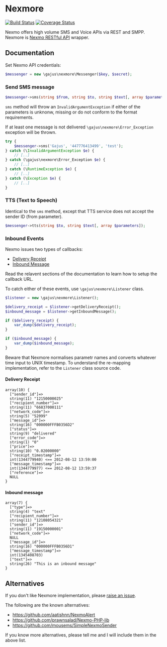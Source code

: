 # Nexmore

[![Build Status](https://travis-ci.org/gajus/nexmore.png?branch=master)](https://travis-ci.org/gajus/nexmore)
[![Coverage Status](https://coveralls.io/repos/gajus/nexmore/badge.png)](https://coveralls.io/r/gajus/nexmore)

Nexmo offers high volume SMS and Voice APIs via REST and SMPP. Nexmore is [Nexmo RESTful API](https://docs.nexmo.com/) wrapper.

## Documentation

Set Nexmo API credentials:

```php
$messenger = new \gajus\nexmore\Messenger($key, $secret);
```

### Send SMS message

```php
$messenger->sms(string $from, string $to, string $text[, array $parameters]);
```

`sms` method will throw an `InvalidArgumentException` if either of the parameters is unknonw, missing or do not conform to the format requirements.

If at least one message is not delivered `\gajus\nexmore\Error_Exception` exception will be thrown.

```php
try {
	$messenger->sms('Gajus', '447776413499', 'test');
} catch (\InvalidArgumentException $e) {
	// [..]
} catch (\gajus\nexmore\Error_Exception $e) {
	// [..]
} catch (\RuntimeException $e) {
	// [..]
} catch (\Exception $e) {
	// [..]
}
```

### TTS (Text to Speech)

Identical to the `sms` method, except that TTS service does not accept the sender ID (from parameter).

```php
$messenger->tts(string $to, string $text[, array $parameters]);
```

### Inbound Events

Nexmo issues two types of callbacks:

* [Delivery Receipt](https://docs.nexmo.com/index.php/sms-api/handle-delivery-receipt)
* [Inbound Message](https://docs.nexmo.com/index.php/sms-api/handle-inbound-message)

Read the relavent sections of the documentation to learn how to setup the callback URL.

To catch either of these events, use `\gajus\nexmore\Listener` class.

```php
$listener = new \gajus\nexmore\Listener();

$delivery_receipt = $listener->getDeliveryReceipt();
$inbound_message = $listener->getInboundMessage();

if ($delivery_receipt) {
	var_dump($delivery_receipt);
}

if ($inbound_message) {
	var_dump($inbound_message);
}
```

Beware that Nexmore normalises parametr names and converts whatever time input to UNIX timestamp. To understand the re-mapping implementation, refer to the `Listener` class source code.

#### Delivery Receipt

```
array(10) {
  ["sender_id"]=>
  string(11) "12150000025"
  ["recipient_number"]=>
  string(11) "66837000111"
  ["network_code"]=>
  string(5) "52099"
  ["message_id"]=>
  string(16) "000000FFFB0356D2"
  ["status"]=>
  string(9) "delivered"
  ["error_code"]=>
  string(1) "0"
  ["price"]=>
  string(10) "0.02000000"
  ["receipt_timestamp"]=>
  int(1344779940) <== 2012-08-12 13:59:00
  ["message_timestamp"]=>
  int(1344779977) <== 2012-08-12 13:59:37
  ["reference"]=>
  NULL
}
```

#### Inbound message

```
array(7) {
  ["type"]=>
  string(4) "text"
  ["recipient_number"]=>
  string(11) "12108054321"
  ["sender_id"]=>
  string(11) "19150000001"
  ["network_code"]=>
  NULL
  ["message_id"]=>
  string(16) "000000FFFB0356D1"
  ["message_timestamp"]=>
  int(1345408703)
  ["text"]=>
  string(26) "This is an inbound message"
}
```

## Alternatives

If you don't like Nexmore implementation, please [raise an issue](https://github.com/gajus/Nexmore/issues).

The following are the known alternatives:

* https://github.com/aatishnn/NexmoAlert
* https://github.com/prawnsalad/Nexmo-PHP-lib
* https://github.com/mousems/SimpleNexmoSender

If you know more alternatives, please tell me and I will include them in the above list.